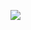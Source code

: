 [![](https://badge.imagelayers.io/rounds/10m-kibana:latest.svg)](https://imagelayers.io/?images=rounds/10m-kibana:latest 'Get your own badge on imagelayers.io')
